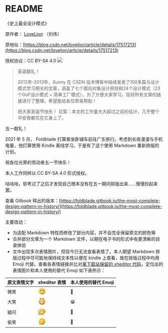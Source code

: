# README

《史上最全设计模式》

原作者： [LoveLion](https://blog.csdn.net/LoveLion) （刘伟）

原地址：[https://blog.csdn.net/lovelion/article/details/17517213](https://blog.csdn.net/lovelion/article/details/17517213)

授权协议：CC BY-SA 4.0 [![](https://licensebuttons.net/l/by-sa/4.0/88x31.png)](http://creativecommons.org/licenses/by-sa/4.0/)

> 圣诞献礼！
>
> 2012年-2013年，Sunny 在 CSDN 技术博客中陆续发表了100多篇与设计模式学习相关的文章，涵盖了七个面向对象设计原则和24个设计模式（23个GoF设计模式 + 简单工厂模式），为了方便大家学习，现将所有文章的链接进行了整理，希望能给各位带来帮助！
>
> 祝大家圣诞节快乐！ 花絮：本文的工作量大大超过之前的估计，几乎整个平安夜都花在它身上了。

五一献礼！

2021 年 5 月， Foldblade 打算乘坐卧铺车前往广东旅行。考虑到长夜漫漫与手机电量，他打算使用 Kindle 离线学习。于是有了这个使用 Markdown 重新排版的计划。

祝各位光荣的劳动者五一节快乐！

本人工作同样以 CC BY-SA 4.0 形式授权。

咕咕咕，软考过了之后才发现自己根本没有在五一期间排版出来……慢慢捡起来罢。

查看 Gitbook 释出的版本：[https://foldblade.gitbook.io/the-most-complete-design-pattern-in-history/](https://foldblade.gitbook.io/the-most-complete-design-pattern-in-history/)

主要改动：

* 为适配 Markdown 特性而修改了部分内容，并不会完全保留原文的颜色等
* 合并部分文章为一个 Markdown 文件，以期在电子书的形式中有更清晰的目录体验
* 文中出现多次表情图片，但现今已无法查看表情了。本人期望 Markdown 排版过程中尽可能地保持纯文本性以便在 kindle 上查看，故在排版过程中均用 Emoji 代替。查看各表情链接并比对[某下载站保留的 xheditor 代码](http://www.downcc.com/soft/21720.html)，定位出的表情图片和本人使用的替代 Emoji 如下表所示：

| 原文表情文字 | xheditor 表情 | 本人使用的替代 Emoji |
| :--- | :--- | :--- |
| 微笑 | ![](.gitbook/assets/smile.gif) | 🙂 |
| 大笑 |  ![](.gitbook/assets/laugh.gif) | 😁 |
| 疑问 | ![](.gitbook/assets/doubt.gif) | 🤔 |
| 偷笑 | ![](.gitbook/assets/titter.gif) | 🤭 |



